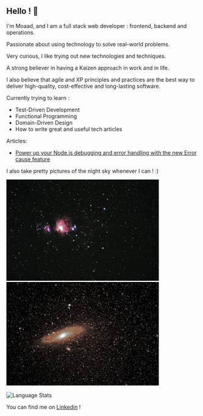 ## Hello ! 👋

I'm Moaad, and I am a full stack web developer : frontend, backend and operations.

Passionate about using technology to solve real-world problems.

Very curious, I like trying out new technologies and techniques.

A strong believer in having a Kaizen approach in work and in life.

I also believe that agile and XP principles and practices are the best way to deliver high-quality, cost-effective and long-lasting software.

Currently trying to learn :
- Test-Driven Development
- Functional Programming
- Domain-Driven Design
- How to write great and useful tech articles


Articles:

- [Power up your Node.js debugging and error handling with the new Error cause feature](https://medium.com/ovrsea/power-up-your-node-js-debugging-and-error-handling-with-the-new-error-cause-feature-4136c563126a)

I also take pretty pictures of the night sky whenever I can ! :)

<img src="assets/orion.jpeg" width="400"></img>
<img src="assets/andromede.jpeg" width="400"></img>

![Language Stats](https://github-readme-stats.vercel.app/api/top-langs/?username=surizom&langs_count=9&theme=radical])

<!-- Actual text -->

You can find me on [Linkedin](https://www.linkedin.com/in/moaadf/) !

<!-- Icons -->
[1.1]: https://raw.githubusercontent.com/MartinHeinz/MartinHeinz/master/linkedin-3-16.png (LinkedIn icon without padding)

<!-- Links to your social media accounts -->
[1]: https://www.linkedin.com/in/moaadf/
